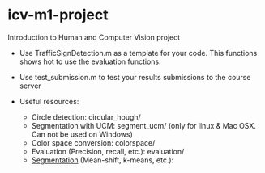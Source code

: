 # icv-m1-project
Introduction to Human and Computer Vision project


* Use TrafficSignDetection.m as a template for your code. This functions shows hot to use the evaluation functions.

* Use test_submission.m to test your results submissions to the course server 


* Useful resources:
  - Circle detection: circular_hough/
  - Segmentation with UCM: segment_ucm/   (only for linux & Mac OSX. Can not be used on Windows)
  - Color space conversion: colorspace/
  - Evaluation (Precision, recall, etc.): evaluation/ 
  - [Segmentation](https://es.mathworks.com/matlabcentral/fileexchange/52698-k-means--mean-shift-and-normalized-cut-segmentation) (Mean-shift, k-means, etc.): 

